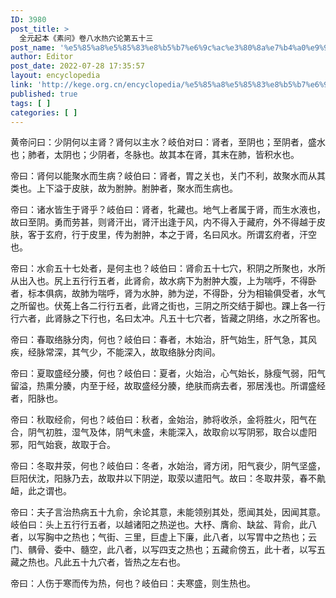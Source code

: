 ```yaml
---
ID: 3980
post_title: >
  全元起本《素问》卷八水热穴论第五十三
post_name: '%e5%85%a8%e5%85%83%e8%b5%b7%e6%9c%ac%e3%80%8a%e7%b4%a0%e9%97%ae%e3%80%8b%e5%8d%b7%e5%85%ab%e6%b0%b4%e7%83%ad%e7%a9%b4%e8%ae%ba%e7%ac%ac%e4%ba%94%e5%8d%81%e4%b8%89'
author: Editor
post_date: 2022-07-28 17:35:57
layout: encyclopedia
link: 'http://kege.org.cn/encyclopedia/%e5%85%a8%e5%85%83%e8%b5%b7%e6%9c%ac%e3%80%8a%e7%b4%a0%e9%97%ae%e3%80%8b%e5%8d%b7%e5%85%ab%e6%b0%b4%e7%83%ad%e7%a9%b4%e8%ae%ba%e7%ac%ac%e4%ba%94%e5%8d%81%e4%b8%89'
published: true
tags: [ ]
categories: [ ]
---
```

黄帝问曰：少阴何以主肾？肾何以主水？岐伯对曰：肾者，至阴也；至阴者，盛水也；肺者，太阴也；少阴者，冬脉也。故其本在肾，其末在肺，皆积水也。

帝曰：肾何以能聚水而生病？岐伯曰：肾者，胃之关也，关门不利，故聚水而从其类也。上下溢于皮肤，故为胕肿。胕肿者，聚水而生病也。

帝曰：诸水皆生于肾乎？岐伯曰：肾者，牝藏也。地气上者属于肾，而生水液也，故曰至阴。勇而劳甚，则肾汗出，肾汗出逢于风，内不得入于藏府，外不得越于皮肤，客于玄府，行于皮里，传为胕肿，本之于肾，名曰风水。所谓玄府者，汗空也。

帝曰：水俞五十七处者，是何主也？岐伯曰：肾俞五十七穴，积阴之所聚也，水所从出入也。尻上五行行五者，此肾俞，故水病下为胕肿大腹，上为喘呼，不得卧者，标本俱病，故肺为喘呼，肾为水肿，肺为逆，不得卧，分为相输俱受者，水气之所留也。伏菟上各二行行五者，此肾之街也，三阴之所交结于脚也。踝上各一行行六者，此肾脉之下行也，名曰太冲。凡五十七穴者，皆藏之阴络，水之所客也。

帝曰：春取络脉分肉，何也？岐伯曰：春者，木始治，肝气始生，肝气急，其风疾，经脉常深，其气少，不能深入，故取络脉分肉间。

帝曰：夏取盛经分腠，何也？岐伯曰：夏者，火始治，心气始长，脉瘦气弱，阳气留溢，热熏分腠，内至于经，故取盛经分腠，绝肤而病去者，邪居浅也。所谓盛经者，阳脉也。

帝曰：秋取经俞，何也？岐伯曰：秋者，金始治，肺将收杀，金将胜火，阳气在合，阴气初胜，湿气及体，阴气未盛，未能深入，故取俞以写阴邪，取合以虚阳邪，阳气始衰，故取于合。

帝曰：冬取井荥，何也？岐伯曰：冬者，水始治，肾方闭，阳气衰少，阴气坚盛，巨阳伏沈，阳脉乃去，故取井以下阴逆，取荥以遣阳气。故曰：冬取井荥，春不鼽衄，此之谓也。

帝曰：夫子言治热病五十九俞，余论其意，未能领别其处，愿闻其处，因闻其意。岐伯曰：头上五行行五者，以越诸阳之热逆也。大杼、膺俞、缺盆、背俞，此八者，以写胸中之热也；气街、三里，巨虚上下廉，此八者，以写胃中之热也；云门、髃骨、委中、髓空，此八者，以写四支之热也；五藏俞傍五，此十者，以写五藏之热也。凡此五十九穴者，皆热之左右也。

帝曰：人伤于寒而传为热，何也？岐伯曰：夫寒盛，则生热也。

&nbsp;